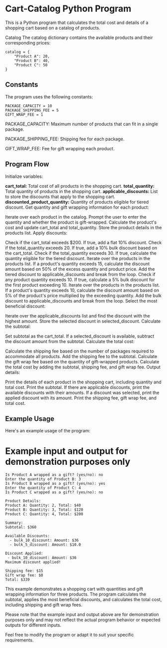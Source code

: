 # Cart-Catalog Python Program


This is a Python program that calculates the total cost and details of a shopping cart based on a catalog of products.

Catalog
The catalog dictionary contains the available products and their corresponding prices:

```
catalog = {
    "Product A": 20,
    "Product B": 40,
    "Product C": 50
}

```
## Constants
The program uses the following constants:
```
PACKAGE_CAPACITY = 10
PACKAGE_SHIPPING_FEE = 5
GIFT_WRAP_FEE = 1
```
PACKAGE_CAPACITY: Maximum number of products that can fit in a single package.

PACKAGE_SHIPPING_FEE: Shipping fee for each package.

GIFT_WRAP_FEE: Fee for gift wrapping each product.
## Program Flow
Initialize variables:

**cart_total:** Total cost of all products in the shopping cart.
**total_quantity:** Total quantity of products in the shopping cart.
**applicable_discounts:** List to store the discounts that apply to the shopping cart.
**discounted_product_quantity:** Quantity of products eligible for tiered discount.
Get quantity and gift wrapping information for each product:

Iterate over each product in the catalog.
Prompt the user to enter the quantity and whether the product is gift-wrapped.
Calculate the product's cost and update cart_total and total_quantity.
Store the product details in the products list.
Apply discounts:

Check if the cart_total exceeds $200. If true, add a flat 10% discount.
Check if the total_quantity exceeds 20. If true, add a 10% bulk discount based on the cart_total.
Check if the total_quantity exceeds 30. If true, calculate the quantity eligible for the tiered discount.
Iterate over the products in the products list.
If a product's quantity exceeds 15, calculate the discount amount based on 50% of the excess quantity and product price.
Add the tiered discount to applicable_discounts and break from the loop.
Check if any product quantity exceeds 10. If true, calculate a 5% bulk discount for the first product exceeding 10.
Iterate over the products in the products list.
If a product's quantity exceeds 10, calculate the discount amount based on 5% of the product's price multiplied by the exceeding quantity.
Add the bulk discount to applicable_discounts and break from the loop.
Select the most beneficial discount:

Iterate over the applicable_discounts list and find the discount with the highest amount.
Store the selected discount in selected_discount.
Calculate the subtotal:

Set subtotal as the cart_total.
If a selected_discount is available, subtract the discount amount from the subtotal.
Calculate the total cost:

Calculate the shipping fee based on the number of packages required to accommodate all products.
Add the shipping fee to the subtotal.
Calculate the gift wrap fee based on the quantity of gift-wrapped products.
Calculate the total cost by adding the subtotal, shipping fee, and gift wrap fee.
Output details:

Print the details of each product in the shopping cart, including quantity and total cost.
Print the subtotal.
If there are applicable discounts, print the available discounts with their amounts.
If a discount was selected, print the applied discount with its amount.
Print the shipping fee, gift wrap fee, and total cost.
## Example Usage
Here's an example usage of the program:


# Example input and output for demonstration purposes only

```Enter the quantity of Product A: 2
Is Product A wrapped as a gift? (yes/no): no
Enter the quantity of Product B: 3
Is Product B wrapped as a gift? (yes/no): yes
Enter the quantity of Product C: 4
Is Product C wrapped as a gift? (yes/no): no

Product Details:
Product A: Quantity: 2, Total: $40
Product B: Quantity: 3, Total: $120
Product C: Quantity: 4, Total: $200

Summary:
Subtotal: $360

Available Discounts:
  - bulk_10_discount: Amount: $36
  - bulk_5_discount: Amount: $10.0

Discount Applied:
 - bulk_10_discount: Amount: $36
Maximum discount applied!

Shipping fee: $15
Gift wrap fee: $0
Total: $339

```

This example demonstrates a shopping cart with quantities and gift wrapping information for three products. The program calculates the subtotal, applies the most beneficial discounts, and calculates the total cost, including shipping and gift wrap fees.

Please note that the example input and output above are for demonstration purposes only and may not reflect the actual program behavior or expected outputs for different inputs.

Feel free to modify the program or adapt it to suit your specific requirements.
